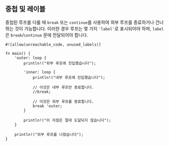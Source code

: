 ## 중첩 및 레이블

중첩된 루프를 다룰 때 `break` 또는 `continue`를 사용하여 외부 루프를 종료하거나 건너뛰는 것이 가능합니다. 이러한 경우 루프는 몇 가지 `'label'`로 표시되어야 하며, `label`은 `break`/`continue` 문에 전달되어야 합니다.

```rust,editable
#![allow(unreachable_code, unused_labels)]

fn main() {
    'outer: loop {
        println!("외부 루프에 진입했습니다");

        'inner: loop {
            println!("내부 루프에 진입했습니다");

            // 이것은 내부 루프만 종료합니다.
            //break;

            // 이것은 외부 루프를 종료합니다.
            break 'outer;
        }

        println!("이 지점은 절대 도달되지 않습니다");
    }

    println!("외부 루프를 나왔습니다");
}
```
